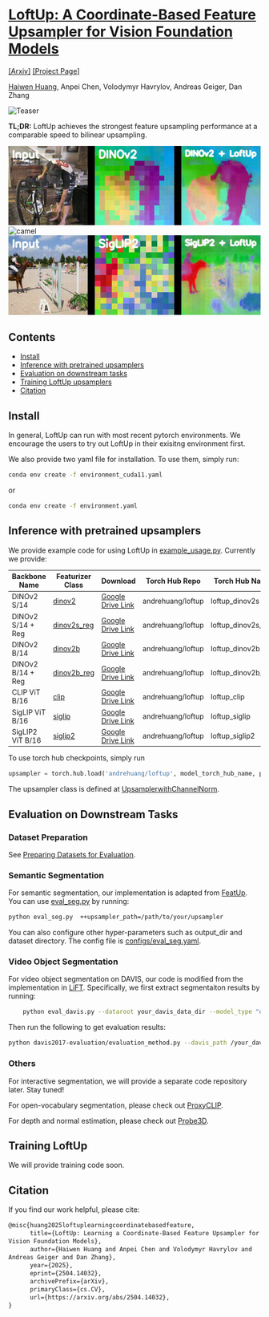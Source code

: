 # [LoftUp: A Coordinate-Based Feature Upsampler for Vision Foundation Models](https://arxiv.org/abs/2504.14032)

[[Arxiv]](https://arxiv.org/abs/2504.14032) [[Project Page]](https://andrehuang.github.io/loftup-site/)

[Haiwen Huang](https://andrehuang.github.io/), Anpei Chen, Volodymyr Havrylov, Andreas Geiger, Dan Zhang

![Teaser](figures/loftup-teaser.png)

**TL;DR:** LoftUp achieves the strongest feature upsampling performance at a comparable speed to bilinear upsampling.

![bike-packing](examples/bike-packing.gif)
![camel](examples/clip-camel.gif)
![horsejump](examples/siglip2-horsejump.gif)


## Contents
- [Install](https://github.com/andrehuang/loftup/tree/main?tab=readme-ov-file#install)
- [Inference with pretrained upsamplers](https://github.com/andrehuang/loftup/tree/main?tab=readme-ov-file#inference-with-pretrained-upsamplers)
- [Evaluation on downstream tasks](https://github.com/andrehuang/loftup/tree/main?tab=readme-ov-file#inference-with-pretrained-upsamplers)
- [Training LoftUp upsamplers](https://github.com/andrehuang/loftup/tree/main?tab=readme-ov-file#inference-with-pretrained-upsamplers)
- [Citation](https://github.com/andrehuang/loftup/tree/main?tab=readme-ov-file#inference-with-pretrained-upsamplers)

## Install

In general, LoftUp can run with most recent pytorch environments. We encourage the users to try out LoftUp in their exisitng environment first.

We also provide two yaml file for installation. To use them, simply run:

```bash
conda env create -f environment_cuda11.yaml
```

or 

```bash
conda env create -f environment.yaml
```


## Inference with pretrained upsamplers
We provide example code for using LoftUp in [example_usage.py](example_usage.py). Currently we provide:


|Backbone Name          | Featurizer Class              | Download                                  | Torch Hub Repo | Torch Hub Name |
|-------------------| ---|------------------------------------------------|------|-----|
| DINOv2 S/14     | [dinov2](featurizers/DINOv2.py)     | [Google Drive Link](https://drive.google.com/file/d/1Sse4gq2dCSNT-rnTVja7pG9ogIGfT0Ue/view?usp=drive_link)   | andrehuang/loftup | loftup_dinov2s|
| DINOv2 S/14 + Reg | [dinov2s_reg](featurizers/DINOv2.py)     | [Google Drive Link](https://drive.google.com/file/d/1gzLyt4vPKZvWxt_9f8whUt9rOT0LkFlH/view?usp=drive_link)| andrehuang/loftup | loftup_dinov2s_reg|
| DINOv2 B/14 | [dinov2b](featurizers/DINOv2.py) | [Google Drive Link](https://drive.google.com/file/d/1OloNcimH4u4LGw1G07i5BAcinFHiofsn/view?usp=sharing) | andrehuang/loftup | loftup_dinov2b|
| DINOv2 B/14 + Reg | [dinov2b_reg](featurizers/DINOv2.py)     | [Google Drive Link](https://drive.google.com/file/d/1F-qES95VjQF_4gwigFWfJfVCLS9yaZ6w/view?usp=drive_link)|andrehuang/loftup | loftup_dinov2b_reg|
| CLIP ViT B/16 | [clip](featurizers/CLIP.py) |[Google Drive Link](https://drive.google.com/file/d/18uBEvtugyidIu7r50A0Vk-e5vLSkUrcG/view?usp=drive_link) | andrehuang/loftup | loftup_clip|
|SigLIP ViT B/16 | [siglip](featurizers/SigLIP.py) | [Google Drive Link](https://drive.google.com/file/d/1_hL1rCPbXg3HoJBfW5L_kRL9Zufa64lf/view?usp=drive_link)| andrehuang/loftup | loftup_siglip|
|SigLIP2 ViT B/16 | [siglip2](featurizers/SigLIP.py) | [Google Drive Link](https://drive.google.com/file/d/1FnXbTqaf2ljy-TFVThalGS877oFO_rq5/view?usp=drive_link)| andrehuang/loftup | loftup_siglip2|

To use torch hub checkpoints, simply run 
```python
upsampler = torch.hub.load('andrehuang/loftup', model_torch_hub_name, pretrained=True)
```

The upsampler class is defined at [UpsamplerwithChannelNorm](https://github.com/andrehuang/loftup/blob/7ce8a97e720465819a2a6b24a7c24c192da394b6/upsamplers/upsamplers.py#L109).

## Evaluation on Downstream Tasks

### Dataset Preparation

See [Preparing Datasets for Evaluation](datasets/README.md).

### Semantic Segmentation
For semantic segmentation, our implementation is adapted from [FeatUp](https://github.com/mhamilton723/FeatUp). You can use [eval_seg.py](eval_seg.py) by running:

```bash
python eval_seg.py  ++upsampler_path=/path/to/your/upsampler
```

You can also configure other hyper-parameters such as output_dir and dataset directory. The config file is [configs/eval_seg.yaml](configs/eval_seg.yaml). 

### Video Object Segmentation
For video object segmentation on DAVIS, our code is modified from the implementation in [LiFT](https://github.com/saksham-s/lift). Specifically, we first extract segmentaiton results by  running:

```bash
    python eval_davis.py --dataroot your_davis_data_dir --model_type "dinov2" --output_dir your_output_dir --imsize 224 --upsampler_path=your_upsampler_path
```

Then run the following to get evaluation results:

```bash
python davis2017-evaluation/evaluation_method.py --davis_path /your_davis_data_dir --task semi-supervised --results_path your_output_dir/davis_vidseg_224 --imsize 224
```

### Others
For interactive segmentation, we will provide a separate code repository later. Stay tuned!

For open-vocabulary segmentation, please check out [ProxyCLIP](https://github.com/mc-lan/ProxyCLIP).

For depth and normal estimation, please check out [Probe3D](https://github.com/mbanani/probe3d).


## Training LoftUp
We will provide training code soon.

## Citation
If you find our work helpful, please cite:

```
@misc{huang2025loftuplearningcoordinatebasedfeature,
      title={LoftUp: Learning a Coordinate-Based Feature Upsampler for Vision Foundation Models}, 
      author={Haiwen Huang and Anpei Chen and Volodymyr Havrylov and Andreas Geiger and Dan Zhang},
      year={2025},
      eprint={2504.14032},
      archivePrefix={arXiv},
      primaryClass={cs.CV},
      url={https://arxiv.org/abs/2504.14032}, 
}
```
